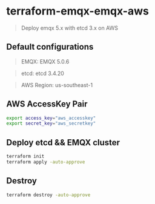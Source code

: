 # terraform-emqx-emqx-aws
> Deploy emqx 5.x with etcd 3.x on AWS


## Default configurations
> EMQX: EMQX 5.0.6

> etcd: etcd 3.4.20

> AWS Region: us-southeast-1

## AWS AccessKey Pair
```bash
export access_key="aws_accesskey"
export secret_key="aws_secretkey"
```

## Deploy etcd && EMQX cluster
```bash
terraform init
terraform apply -auto-approve
```

## Destroy
```bash
terraform destroy -auto-approve
```